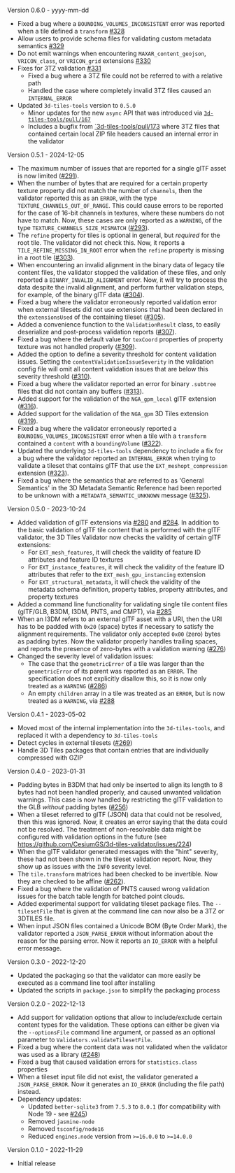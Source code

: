 
Version 0.6.0 - yyyy-mm-dd

- Fixed a bug where a `BOUNDING_VOLUMES_INCONSISTENT` error was reported when a tile defined a `transform` [#328](https://github.com/CesiumGS/3d-tiles-validator/pull/328)
- Allow users to provide schema files for validating custom metadata semantics [#329](https://github.com/CesiumGS/3d-tiles-validator/pull/329)
- Do not emit warnings when encountering `MAXAR_content_geojson`, `VRICON_class`, or `VRICON_grid` extensions [#330](https://github.com/CesiumGS/3d-tiles-validator/pull/330)
- Fixes for 3TZ validation [#331](https://github.com/CesiumGS/3d-tiles-validator/pull/331)
  - Fixed a bug where a 3TZ file could not be referred to with a relative path
  - Handled the case where completely invalid 3TZ files caused an `INTERNAL_ERROR`
- Updated `3d-tiles-tools` version to `0.5.0`
  - Minor updates for the new `async` API that was introduced via [`3d-tiles-tools/pull/167`](https://github.com/CesiumGS/3d-tiles-tools/pull/167)
  - Includes a bugfix from [`3d-tiles-tools/pull/173](https://github.com/CesiumGS/3d-tiles-tools/pull/173) where 3TZ files that contained certain local ZIP file headers caused an internal error in the validator


Version 0.5.1 - 2024-12-05

- The maximum number of issues that are reported for a single glTF asset is now limited ([#291](https://github.com/CesiumGS/3d-tiles-validator/pull/291)).
- When the number of bytes that are required for a certain property texture property did not match the number of `channels`, then the validator reported this as an `ERROR`, with the type `TEXTURE_CHANNELS_OUT_OF_RANGE`. This could cause errors to be reported for the case of 16-bit channels in textures, where these numbers do not have to match. Now, these cases are only reported as a `WARNING`, of the type `TEXTURE_CHANNELS_SIZE_MISMATCH` ([#293](https://github.com/CesiumGS/3d-tiles-validator/pull/293)).
- The `refine` property for tiles is optional in general, but _required_ for the root tile. The validator did not check this. Now, it reports a  `TILE_REFINE_MISSING_IN_ROOT` error when the `refine` property is missing in a root tile ([#303](https://github.com/CesiumGS/3d-tiles-validator/pull/303)).
- When encountering an invalid alignment in the binary data of legacy tile content files, the validator stopped the validation of these files, and only reported a `BINARY_INVALID_ALIGNMENT` error. Now, it will try to process the data despite the invalid alignment, and perform further validation steps, for example, of the binary glTF data ([#304](https://github.com/CesiumGS/3d-tiles-validator/pull/304)).
- Fixed a bug where the validator erroneously reported validation error when external tilesets did not use extensions that had been declared in the `extensionsUsed` of the containing tileset ([#305](https://github.com/CesiumGS/3d-tiles-validator/pull/305)).
- Added a convenience function to the `ValidationResult` class, to easily deserialize and post-process validation reports ([#307](https://github.com/CesiumGS/3d-tiles-validator/pull/307)).
- Fixed a bug where the default value for `texCoord` properties of property texture was not handled properly ([#309](https://github.com/CesiumGS/3d-tiles-validator/pull/309)).
- Added the option to define a severity threshold for content validation issues. Setting the `contentValidationIssueSeverity` in the validation config file will omit all content validation issues that are below this severity threshold ([#310](https://github.com/CesiumGS/3d-tiles-validator/pull/310)).
- Fixed a bug where the validator reported an error for binary `.subtree` files that did not contain any buffers ([#313](https://github.com/CesiumGS/3d-tiles-validator/pull/313)).
- Added support for the validation of the `NGA_gpm_local` glTF extension ([#316](https://github.com/CesiumGS/3d-tiles-validator/pull/316)).
- Added support for the validation of the `NGA_gpm` 3D Tiles extension ([#319](https://github.com/CesiumGS/3d-tiles-validator/pull/319)).
- Fixed a bug where the validator erroneously reported a `BOUNDING_VOLUMES_INCONSISTENT` error when a tile with a `transform` contained a `content` with a `boundingVolume` ([#322](https://github.com/CesiumGS/3d-tiles-validator/pull/322)).
- Updated the underlying `3d-tiles-tools` dependency to include a fix for a bug where the validator reported an `INTERNAL_ERROR` when trying to validate a tileset that contains glTF that use the `EXT_meshopt_compression` extension ([#323](https://github.com/CesiumGS/3d-tiles-validator/issues/323)).
- Fixed a bug where the semantics that are referred to as 'General Semantics' in the 3D Metadata Semantic Reference had been reported to be unknown with a `METADATA_SEMANTIC_UNKNOWN` message ([#325](https://github.com/CesiumGS/3d-tiles-validator/pull/325)).

Version 0.5.0 - 2023-10-24

- Added validation of glTF extensions via [#280](https://github.com/CesiumGS/3d-tiles-validator/pull/280) and [#284](https://github.com/CesiumGS/3d-tiles-validator/pull/284). In addition to the basic validation of glTF tile content that is performed with the glTF validator, the 3D Tiles Validator now checks the validity of certain glTF extensions:
  - For `EXT_mesh_features`, it will check the validity of feature ID attributes and feature ID textures
  - For `EXT_instance_features`, it will check the validity of the feature ID attributes that refer to the `EXT_mesh_gpu_instancing` extension
  - For `EXT_structural_metadata`, it will check the validity of the metadata schema definition, property tables, property attributes, and property textures
- Added a command line functionality for validating single tile content files (glTF/GLB, B3DM, I3DM, PNTS, and CMPT), via [#285](https://github.com/CesiumGS/3d-tiles-validator/pull/285)
- When an I3DM refers to an external glTF asset with a URI, then the URI has to be padded with `0x20` (space) bytes if necessary to satisfy the alignment requirements. The validator only accepted `0x00` (zero) bytes as padding bytes. Now the validator properly handles trailing spaces, and reports the presence of zero-bytes with a validation warning ([#276](https://github.com/CesiumGS/3d-tiles-validator/issues/276))
- Changed the severity level of validation issues:
  - The case that the `geometricError` of a tile was larger than the `geometricError` of its parent was reported as an `ERROR`. The specification does not explicitly disallow this, so it is now only treated as a `WARNING` ([#286](https://github.com/CesiumGS/3d-tiles-validator/issues/286))
  - An empty `children` array in a tile was treated as an `ERROR`, but is now treated as a `WARNING`, via [#288](https://github.com/CesiumGS/3d-tiles-validator/pull/288)

Version 0.4.1 - 2023-05-02

- Moved most of the internal implementation into the `3d-tiles-tools`, and replaced it with a dependency to `3d-tiles-tools`
- Detect cycles in external tilesets ([#269](https://github.com/CesiumGS/3d-tiles-validator/issues/269))
- Handle 3D Tiles packages that contain entries that are individually compressed with GZIP

Version 0.4.0 - 2023-01-31

- Padding bytes in B3DM that had only be inserted to align its length to 8 bytes had not been handled properly, and caused unwanted validation warnings. This case is now handled by restricting the glTF validation to the GLB _without_ padding bytes ([#256](https://github.com/CesiumGS/3d-tiles-validator/issues/256))
- When a tileset referred to glTF (JSON) data that could not be resolved, then this was ignored. Now, it creates an error saying that the data could not be resolved. The treatment of non-resolvable data might be configured with validation options in the future (see https://github.com/CesiumGS/3d-tiles-validator/issues/224)
- When the glTF validator generated messages with the "hint" severity, these had not been shown in the tileset validation report. Now, they show up as issues with the `INFO` severity level.
- The `tile.transform` matrices had been checked to be invertible. Now they are checked to be affine ([#262](https://github.com/CesiumGS/3d-tiles-validator/issues/262)).
- Fixed a bug where the validation of PNTS caused wrong validation issues for the batch table length for batched point clouds.
- Added experimental support for validating tileset package files. The `--tilesetFile` that is given at the command line can now also be a 3TZ or 3DTILES file.
- When input JSON files contained a Unicode BOM (Byte Order Mark), the validator reported a `JSON_PARSE_ERROR` without information about the reason for the parsing error. Now it reports an `IO_ERROR` with a helpful error message.

Version 0.3.0 - 2022-12-20

- Updated the packaging so that the validator can more easily be executed as a command line tool after installing
- Updated the scripts in `package.json` to simplify the packaging process

Version 0.2.0 - 2022-12-13

- Add support for validation options that allow to include/exclude certain content types for the validation. These options can either be given via the `--optionsFile` command line argument, or passed as an optional parameter to `Validators.validateTilesetFile`.
- Fixed a bug where the content data was not validated when the validator was used as a library ([#248](https://github.com/CesiumGS/3d-tiles-validator/issues/248))
- Fixed a bug that caused validation errors for `statistics.class` properties
- When a tileset input file did not exist, the validator generated a `JSON_PARSE_ERROR`. Now it generates an `IO_ERROR` (including the file path) instead.
- Dependency updates:
  - Updated `better-sqlite3` from `7.5.3` to `8.0.1` (for compatibility with Node 19 - see [#245](https://github.com/CesiumGS/3d-tiles-validator/issues/245))
  - Removed `jasmine-node` 
  - Removed `tsconfig/node16`
  - Reduced `engines.node` version from `>=16.0.0` to `>=14.0.0`

Version 0.1.0 - 2022-11-29
  
  - Initial release
